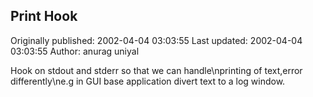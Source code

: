 ## Print Hook 
Originally published: 2002-04-04 03:03:55 
Last updated: 2002-04-04 03:03:55 
Author: anurag uniyal 
 
Hook on stdout and stderr so that we can handle\nprinting of text,error differently\ne.g in GUI base application divert text to a log window.